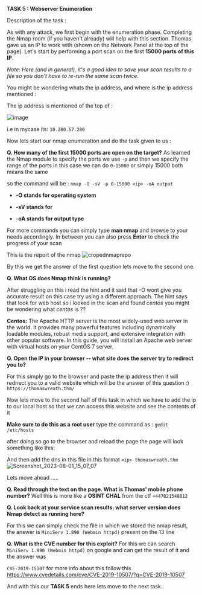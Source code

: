 **TASK 5 : Webserver Enumeration**


Description of the task : 


As with any attack, we first begin with the enumeration phase. Completing the Nmap room (if you haven't already) will help with this section.
Thomas gave us an IP to work with (shown on the Network Panel at the top of the page). Let's start by performing a port scan on the first **15000 ports of this IP**.


_Note: Here (and in general), it's a good idea to save your scan results to a file so you don't have to re-run the same scan twice._


You might be wondering whats the ip address, and where is the ip address mentioned :

The ip address is mentioned of the top of :

![image](https://github.com/Anirudh-Saxena/Wreath-Writeup-THM/assets/73027020/a9bbc5ad-50ba-4530-acc9-fe5b8b3c804b)

i.e in mycase its: `10.200.57.200`

Now lets start our nmap enumeration and do the task given to us :


**Q. How many of the first 15000 ports are open on the target?**
As learned the Nmap module to specify the ports we use `-p` and then we specify the range of the ports in this case we can do `0-15000` or simply 15000 both means the same 

so the command will be : `nmap -O -sV -p 0-15000 <ip> -oA output`

- **-O stands for operating system**

- **-sV stands for**

- **-oA stands for output type**

For more commands you can simply type **man nmap** and browse to your needs accordingly.
In between you can also press **Enter** to check the progress of your scan

This is the report of the nmap
![cropednmaprepo](https://github.com/Anirudh-Saxena/Wreath-Writeup-THM/assets/73027020/64001f87-a9c4-4182-84fb-db9a831701e1)

By this we get the answer of the first question lets move to the second one.

**Q. What OS does Nmap think is running?**

After struggling on this i read the hint and it said that -O wont give you accurate result on this case try using a different approach.
The hint says that look for web host so i looked in the scan and found _centos_ you might be wondering what _centos_ is ??

**Centos:**
The Apache HTTP server is the most widely-used web server in the world. It provides many powerful features including dynamically loadable modules, robust media support, and extensive integration with other popular software. In this guide, you will install an Apache web server with virtual hosts on your CentOS 7 server.

**Q. Open the IP in your browser -- what site does the server try to redirect you to?**

For this simply go to the browser and paste the ip address then it will redirect you to a valid website which will be the answer of this question :)
`https://thomaswreath.thm/`

Now lets move to the second half of this task in which we have to add the ip to our local host so that we can access this website and see the contents of it

**Make sure to do this as a root user**
type the command as : `gedit /etc/hosts`

after doing so go to the browser and reload the page the page will look something like this:



And then add the dns in this file in this format `<ip> thomaswreath.thm`
![Screenshot_2023-08-01_15_07_07](https://github.com/Anirudh-Saxena/Wreath-Writeup-THM/assets/73027020/ed075934-78fb-4251-8d4e-0636b7790ca1)

Lets move ahead .....

**Q. Read through the text on the page. What is Thomas' mobile phone number?**
Well this is more like a **OSINT CHAL** from the ctf
` +447821548812 `

**Q. Look back at your service scan results: what server version does Nmap detect as running here?**

For this we can simply check the file in which we stored the nmap result, the answer is `MiniServ 1.890 (Webmin httpd)` present on the 13 line 

**Q. What is the CVE number for this exploit?**
For this we can search `MiniServ 1.890 (Webmin httpd)` on google and can get the result of it and the answer was

`CVE-2019-15107` for more info about this follow this https://www.cvedetails.com/cve/CVE-2019-10507/?q=CVE-2019-10507


And with this our **TASK 5** ends here lets move to the next task..


